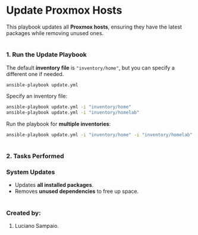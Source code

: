 # Update Proxmox Hosts

This playbook updates all **Proxmox hosts**, ensuring they have the latest packages while removing unused ones.

#
### 1. Run the Update Playbook

The default **inventory file** is `"inventory/home"`, but you can specify a different one if needed.

```bash
ansible-playbook update.yml
```

Specify an inventory file:

```bash
ansible-playbook update.yml -i "inventory/home"
ansible-playbook update.yml -i "inventory/homelab"
```

Run the playbook for **multiple inventories**:

```bash
ansible-playbook update.yml -i "inventory/home" -i "inventory/homelab"
```

#
### 2. Tasks Performed

### System Updates
- Updates **all installed packages**.
- Removes **unused dependencies** to free up space.

#
### Created by:

1. Luciano Sampaio.
